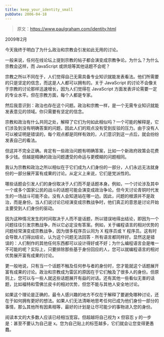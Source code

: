 ```yaml
---
title: keep_your_identity_small
pubDate: 2006-04-18
---
```


> 原文：https://www.paulgraham.com/identity.html 

            
2009年2月

今天我终于明白了为什么政治和宗教会引发如此无用的讨论。

一般来说，任何在线论坛上提到宗教的帖子都会演变成宗教争论。为什么？为什么宗教会这样，而 JavaScript 或烘焙等其他话题不会呢？

宗教之所以不同在于，人们觉得自己无需具备专业知识就能发表看法。他们所需要的只是坚定的信念，而这是人人都可以拥有的。关于 JavaScript 的讨论不会像关于宗教的讨论那样迅速增长，因为人们觉得在 JavaScript 方面发表评论需要一定的专业水平。但在宗教方面，每个人都是专家。

然后我意识到：政治也存在这个问题。政治和宗教一样，是一个无需专业知识就能发表意见的领域。你只需要有坚定的信念。

宗教和政治有什么共同之处，解释了它们为何如此相似吗？一个可能的解释是，它们涉及到没有明确答案的问题，因此人们的观点没有受到反驳的压力。由于没有人可以被证明是错误的，每个观点都是同样有效的，人们意识到这一点后，就会纷纷发表自己的看法。

但这并不完全正确。肯定有一些政治问题有明确答案，比如一个新政府政策会花费多少钱。但越是精确的政治问题遭受的命运与更模糊的问题相同。

我认为宗教和政治之所以相似在于它们成为人们身份的一部分，人们永远无法就身份的一部分展开富有成果的讨论。从定义上来说，它们是党派性的。

哪些话题会引发人们的身份取决于人们而不是话题本身。例如，一个讨论涉及其中一个或多个国家公民的战斗的话题可能会演变成政治争论。但今天讨论青铜时代发生的一场战斗可能不会。没有人会知道站在哪一边。因此，问题的根源并不是政治，而是身份。当人们说讨论已经演变成宗教战争时，他们真正的意思是讨论开始主要受到人们身份的驱动。

因为这种情况发生的时间取决于人而不是话题，所以错误地得出结论，即因为一个问题往往引发宗教战争，所以它必定没有答案。例如，关于编程语言的相对优势的问题经常演变成宗教战争，因为很多程序员认同为 X 程序员或 Y 程序员。这有时会导致人们得出结论，认为这个问题无法回答 - 所有语言都同样好。显然这是错误的：人们制作的其他任何东西都可以设计得好或不好；为什么编程语言会是唯一不可能的呢？实际上，只要排除那些基于身份回应的人，您可以就编程语言的相对优势展开富有成果的讨论。

更一般地说，只有当一个话题不触及任何参与者的身份时，您才能就这个话题展开富有成果的讨论。政治和宗教成为雷区的原因在于它们触及了很多人的身份。但原则上，您可以与一些人就这些话题展开有益的对话。还有其他一些看似无害的话题，比如福特和雪佛兰皮卡的相对优势，但您不能与其他人安全地讨论。

如果这个理论是正确的，最令人感兴趣的地方不仅在于解释了要避免哪种讨论，还在于如何拥有更好的想法。如果人们无法清晰地思考任何已成为他们身份一部分的事情，那么其他所有因素相等，最好的计划是让尽可能少的事物进入您的身份。

阅读本文的大多数人应该已经相当宽容。但超越将自己视为 x 但容忍 y 的一步是：甚至不要认为自己是 x。您为自己贴上的标签越多，它们就会让您变得更愚蠢。
